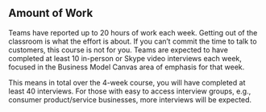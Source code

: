 ## Amount of Work

Teams have reported up to 20 hours of work each week.  Getting out of the classroom is what the effort is about. If you can’t commit the time to talk to customers, this course is not for you. Teams are expected to have completed at least 10 in-person or Skype video interviews each week, focused in the Business Model Canvas area of emphasis for that week.

This means in total over the 4-week course, you will have completed at least 40 interviews. For those with easy to access interview groups, e.g., consumer product/service businesses, more interviews will be expected.
